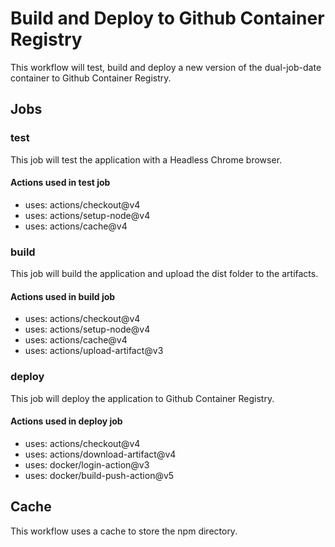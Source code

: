 # Build and Deploy to Github Container Registry

This workflow will test, build and deploy a new version of the dual-job-date container to Github Container Registry.

## Jobs

### test

This job will test the application with a Headless Chrome browser.

#### Actions used in test job

- uses: actions/checkout@v4
- uses: actions/setup-node@v4
- uses: actions/cache@v4

### build

This job will build the application and upload the dist folder to the artifacts.

#### Actions used in build job

- uses: actions/checkout@v4
- uses: actions/setup-node@v4
- uses: actions/cache@v4
- uses: actions/upload-artifact@v3

### deploy

This job will deploy the application to Github Container Registry.

#### Actions used in deploy job

- uses: actions/checkout@v4
- uses: actions/download-artifact@v4
- uses: docker/login-action@v3
- uses: docker/build-push-action@v5

## Cache

This workflow uses a cache to store the npm directory.
